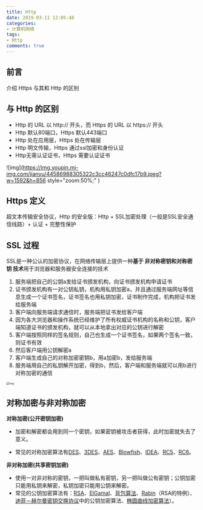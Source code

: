 ```yaml
---
title: Http
date: 2019-03-11 12:05:48
categories:
- 计算机网络
tags:
- Http
comments: true
---
```




## 前言

介绍 Https 与其和 Http 的区别

<!-- more -->



## 与 Http 的区别

- Http 的 URL 以 http:// 开头，而 Https 的 URL 以 https:// 开头
- Http 默认80端口，Https 默认443端口
- Http 处在应用层，Https 处在传输层
- Http 明文传输，Https 通过ssl加密和身份认证
- Http无需认证证书，Https 需要认证证书 

![img](https://img.youpin.mi-img.com/jianyu/44586988305322c3cc46247c0dfc17b9.jpeg?w=1592&h=856 style="zoom:50%;" )



## Https 定义

超文本传输安全协议，Http 的安全版：Http + SSL加密处理（一般是SSL安全通信线路）+ 认证 + 完整性保护



## SSL 过程

SSL是一种公认的加密协议，在网络传输层上提供一种**基于 非对称密钥和对称密钥 技术**用于浏览器和服务器安全连接的技术

1. 服务端把自己的公钥a发给证书颁发机构，向证书颁发机构申请证书
2. 证书颁发机构有一对公钥私钥，机构用私钥加密a，并且通过服务端网址等信息生成一个证书签名，证书签名也用私钥加密，证书制作完成，机构把证书发给服务端
3. 客户端向服务端请求通信时，服务端把证书发给客户端
4. 因为各大浏览器和操作系统已经维护了所有权威证书机构的名称和公钥，客户端知道证书的颁发机构，就可以从本地拿出对应的公钥进行解密
5. 客户端按照同样的签名规则，自己也生成一个证书签名，如果两个签名一致，则证书有效
6. 然后客户端用公钥解密a
7. 客户端生成自己的对称加密密钥b，用a加密b，发给服务端
8. 服务端用自己的私钥解开加密，得到b，然后，客户端和服务端就可以用b进行对称加密的通信

<img src="https://img.youpin.mi-img.com/jianyu/2e3450be09ffa9f13664b15b11ff9643.jpeg?w=754&amp;h=836" alt="img" style="zoom:50%;" />



## 对称加密与非对称加密

**对称加密(公开密钥加密)**

- 加密和解密都会用到同一个密钥，如果密钥被攻击者获得，此时加密就失去了意义。

- 常见的对称加密算法有[DES](https://zh.wikipedia.org/wiki/資料加密標準)、[3DES](https://zh.wikipedia.org/wiki/3DES)、[AES](https://zh.wikipedia.org/wiki/高级加密标准)、[Blowfish](https://zh.wikipedia.org/wiki/Blowfish_(密码学))、[IDEA](https://zh.wikipedia.org/wiki/國際資料加密演算法)、[RC5](https://zh.wikipedia.org/wiki/RC5)、[RC6](https://zh.wikipedia.org/wiki/RC6)。

**非对称加密(共享密钥加密)**

- 使用一对非对称的密钥，一把叫做私有密钥，另一把叫做公有密钥；公钥加密只能用私钥来解密，私钥加密只能用公钥来解密。
- 常见的公钥加密算法有：[RSA](https://zh.wikipedia.org/wiki/RSA加密演算法)、[ElGamal](https://zh.wikipedia.org/wiki/ElGamal)、[背包算法](https://zh.wikipedia.org/w/index.php?title=背包算法&action=edit&redlink=1)、[Rabin](https://zh.wikipedia.org/w/index.php?title=Rabin&action=edit&redlink=1)（RSA的特例）、[迪菲－赫尔曼密钥交换协议](https://zh.wikipedia.org/wiki/迪菲－赫尔曼密钥交换协议)中的公钥加密算法、[椭圆曲线加密算法](https://zh.wikipedia.org/wiki/椭圆曲线加密算法)）。